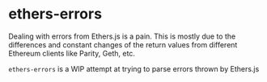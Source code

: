 # ethers-errors

Dealing with errors from Ethers.js is a pain. This is mostly due to the differences and constant changes of the return values from different Ethereum clients like Parity, Geth, etc.

`ethers-errors` is a WIP attempt at trying to parse errors thrown by Ethers.js
